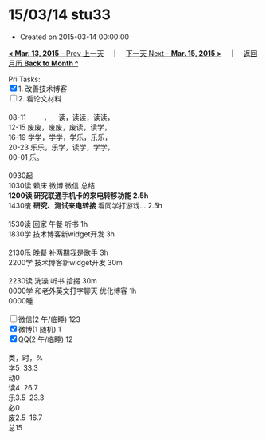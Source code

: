 # 15/03/14 stu33

- Created on 2015-03-14 00:00:00

[**< Mar. 13, 2015** - Prev 上一天](/lifelogs/2015/03/d13.md) &nbsp; &nbsp; | &nbsp; &nbsp; [下一天 Next - **Mar. 15, 2015 >**](/lifelogs/2015/03/d15.md) &nbsp; &nbsp; |  &nbsp; &nbsp; [返回月历 **Back to Month ^**](/lifelogs/2015/03/index.md)
<br/><div>Pri Tasks:<br/><input type="checkbox" checked="true" />1. 改善技术博客</div><div><input type="checkbox" />2. 看论文材料</div><div><div><br/></div>08-11         ，    读，读读，读读，<br/>12-15 废废，废废，废读，读学，<br/>16-19 学学，学学，学乐，乐乐，<br/>20-23 乐乐，乐学，读学，学学，</div><div>00-01 乐。</div><div><div><br/></div>0930起<br/>1030读 赖床 微博 微信 总结<br/><b>1200读 研究联通手机卡的来电转移功能 2.5h</b></div><div>1430废 <b>研究、测试来电转接</b> 看同学打游戏… 2.5h</div><div><div><br/></div>1530读 回家 午餐 听书 1h<br/>1830学 技术博客新widget开发 3h<div><br/></div>2130乐 晚餐 补两期我是歌手 3h</div><div>2200学 技术博客新widget开发 30m<br/><div><br/></div>2230读 洗澡 听书 拾掇 30m<br/>0000学 和老外英文打字聊天 优化博客 1h</div><div>0000睡</div><div><br/><input type="checkbox" />微信(2 午/临睡) 123<br/><input type="checkbox" checked="true" />微博(1 随机) 1<br/><input type="checkbox" checked="true" />QQ(2 午/临睡) 12<br/><div><br/></div>类，时，%<br/>学5  33.3<br/>动0<br/>读4  26.7<br/>乐3.5  23.3<br/>必0<br/>废2.5  16.7<br/>总15</div>
